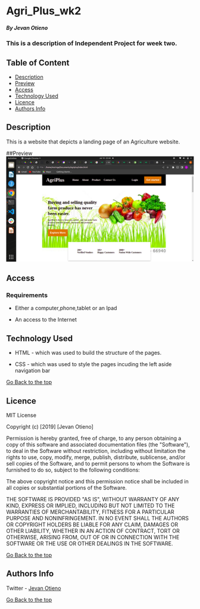 # Agri_Plus_wk2

##### By Jevan Otieno 
### This is a description of Independent Project for week two.

## Table of Content

+ [Description](#description)
+ [Preview](#preview)
+ [Access](#access)
+ [Technology Used](#technology-used)
+ [Licence](#licence)
+ [Authors Info](#author-Info)

## Description
<p>This is  a website that depicts a landing page of an Agriculture website.</p>

##Preview
![Screenshot page](https://github.com/G-vans/Agri_Plus_wk2/blob/main/photos/Screenshot%20.png)

## Access

### Requirements

* Either a computer,phone,tablet or an Ipad

* An access to the Internet

## Technology Used
* HTML - which was used to build the structure of the pages.

* CSS - which was used to style the pages incuding the left aside navigation bar

[Go Back to the top](#Agri_Plus_wk2)

## Licence

MIT License

Copyright (c) [2019] [Jevan Otieno]

Permission is hereby granted, free of charge, to any person obtaining a copy
of this software and associated documentation files (the "Software"), to deal
in the Software without restriction, including without limitation the rights
to use, copy, modify, merge, publish, distribute, sublicense, and/or sell
copies of the Software, and to permit persons to whom the Software is
furnished to do so, subject to the following conditions:

The above copyright notice and this permission notice shall be included in all
copies or substantial portions of the Software.

THE SOFTWARE IS PROVIDED "AS IS", WITHOUT WARRANTY OF ANY KIND, EXPRESS OR
IMPLIED, INCLUDING BUT NOT LIMITED TO THE WARRANTIES OF MERCHANTABILITY,
FITNESS FOR A PARTICULAR PURPOSE AND NONINFRINGEMENT. IN NO EVENT SHALL THE
AUTHORS OR COPYRIGHT HOLDERS BE LIABLE FOR ANY CLAIM, DAMAGES OR OTHER
LIABILITY, WHETHER IN AN ACTION OF CONTRACT, TORT OR OTHERWISE, ARISING FROM,
OUT OF OR IN CONNECTION WITH THE SOFTWARE OR THE USE OR OTHER DEALINGS IN THE
SOFTWARE.

[Go Back to the top](#Agri_Plus_wk2)

## Authors Info
Twitter - [Jevan Otieno](https://twitter.com/Oya_ni_gee)

[Go Back to the top](#Agri_Plus_wk2)

